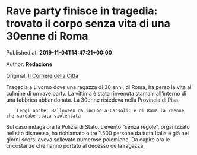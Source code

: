 
# Rave party finisce in tragedia: trovato il corpo senza vita di una 30enne di Roma

Published at: **2019-11-04T14:47:21+00:00**

Author: **Redazione**

Original: [Il Corriere della Città](https://www.ilcorrieredellacitta.com/news/rave-party-finisce-in-tragedia-trovato-il-corpo-senza-vita-di-una-30enne-di-roma.html)

Tragedia a Livorno dove una ragazza di 30 anni, di Roma, ha perso la vita al culmine di un rave party. La vittima è stata rinvenuta stamani all’interno di una fabbrica abbandonata. La 30enne risiedeva nella Provincia di Pisa.

        Leggi anche: Halloween da incubo a Carsoli: è di Roma la 20enne che sarebbe stata violentata
      
Sul caso indaga ora la Polizia di Stato. L’evento “senza regole”, organizzato nel sito dismesso, ha richiamato oltre 1.500 persone da tutta Italia e già nei giorni scorsi aveva sollevato numerose polemiche. Da capire ora le circostanze che hanno portato al decesso della ragazza.

         
      
